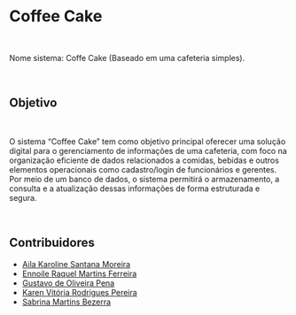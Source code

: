 # Coffee Cake
<br>

Nome sistema: Coffe Cake (Baseado em uma cafeteria simples).

<br> 

## Objetivo
<br>

O sistema “Coffee Cake” tem como objetivo principal oferecer uma solução digital para o gerenciamento de informações de uma cafeteria, com foco na organização eficiente de dados relacionados a comidas, bebidas e outros elementos operacionais como cadastro/login de funcionários e gerentes. Por meio de um banco de dados, o sistema permitirá o armazenamento, a consulta e a atualização dessas informações de forma estruturada e segura.

<br>

## Contribuidores
- [Aila Karoline Santana Moreira](https://github.com/ailinha01)
- [Ennoile Raquel Martins Ferreira](https://github.com/ennoile)
- [Gustavo de Oliveira Pena](https://github.com/MnGusta)
- [Karen Vitória Rodrigues Pereira](https://github.com/hisokarenn)
- [Sabrina Martins Bezerra](https://github.com/Sabryna009)
